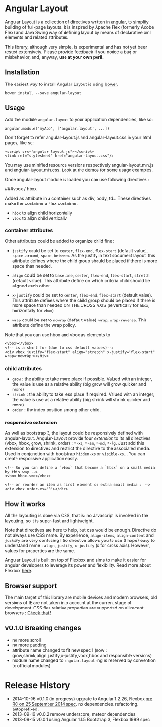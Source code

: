 Angular Layout
==============

Angular Layout is a collection of directives written in [angular][2], to
simplify building of full-page layouts. It is inspired by Apache Flex (formerly
Adobe Flex) and Java Swing way of defining layout by means of declarative xml elements and
related attributes.

This library, although very simple, is experimental and has not yet been tested
extensively. Please provide feedback if you notice a bug or misbehavior, and,
anyway, **use at your own peril.**

Installation
------------

The easiest way to install Angular Layout is using [bower][1].
~~~~~~~~~~~~~~~~~~~~~~~~~~~~~~~~~~~~~~~~~~~~~~~~~~~~~~~~~~~~~~~~~~~~~~~~~~~~~~~~
bower install --save angular-layout
~~~~~~~~~~~~~~~~~~~~~~~~~~~~~~~~~~~~~~~~~~~~~~~~~~~~~~~~~~~~~~~~~~~~~~~~~~~~~~~~


Usage
-----

Add the module `angular.layout` to your application dependencies, like so:

~~~~~~~~~~~~~~~~~~~~~~~~~~~~~~~~~~~~~~~~~~~~~~~~~~~~~~~~~~~~~~~~~~~~~~~~~~~~~~~~
angular.module('myApp', ['angular.layout', ...])
~~~~~~~~~~~~~~~~~~~~~~~~~~~~~~~~~~~~~~~~~~~~~~~~~~~~~~~~~~~~~~~~~~~~~~~~~~~~~~~~

Don't forget to refer angular-layout.js and angular-layout.css in your html
pages, like so:

~~~~~~~~~~~~~~~~~~~~~~~~~~~~~~~~~~~~~~~~~~~~~~~~~~~~~~~~~~~~~~~~~~~~~~~~~~~~~~~~
<script src="angular-layout.js"></script>
<link rel="stylesheet" href="angular-layout.css"/>
~~~~~~~~~~~~~~~~~~~~~~~~~~~~~~~~~~~~~~~~~~~~~~~~~~~~~~~~~~~~~~~~~~~~~~~~~~~~~~~~

You may use minified resource versions respectively angular-layout.min.js and angular-layout.min.css.
Look at the [demos][4] for some usage examples.

Once angular-layout module is loaded you can use following directives :

###vbox / hbox

Added as attribute in a container such as div, body, td... These directives make the container a Flex container.
* `hbox` to align child horizontally
* `vbox` to align child vertically

### container attributes
Other attributes could be added to organize child fine :
* `justify` could be set to `center`, `flex-end`, `flex-start` (default value), `space-around`, `space-between`.
   As the justify in text document layout, this attribute defines where the child group should be placed if there is more space than needed.

* `align` could be set to `baseline`, `center`, `flex-end`, `flex-start`, `stretch` (default value).
 This attribute define on which criteria child should be aligned each other.

* `x-justify` could be set to `center`, `flex-end`, `flex-start` (default value).
This attribute defines where the child group should be placed if there is more space than needed ON THE CROSS AXIS (ie vertically for `hbox`, horizontally for `vbox`)

* `wrap` could be set to `nowrap` (default value), `wrap`, `wrap-reverse`.
This attribute define the wrap policy.

Note that you can use hbox and vbox as elements to

~~~~~~~~~~~~~~~~~~~~~~~~~~~~~~~~~~~~~~~~~~~~~~~~~~~~~~~~~~~~~~~~~~~~~~~~~~~~~~~~
<vbox></vbox>
<!-- is a short for (due to css default values)-->
<div vbox justify="flex-start" align="stretch" x-justify="flex-start" wrap="nowrap"></div>
~~~~~~~~~~~~~~~~~~~~~~~~~~~~~~~~~~~~~~~~~~~~~~~~~~~~~~~~~~~~~~~~~~~~~~~~~~~~~~~~

### child attributes

* `grow` : the ability to take more place if possible. Valued with an integer, the value is use as a relative ability (big grow will grow quicker and more)
* `shrink` : the ability to take less place if required. Valued with an integer, the value is use as a relative ability (big shrink will shrink quicker and more)
* `order` : the index position among other child.

### responsive extension
As well as bootstrap 3, the layout could be responsively defined with angular-layout.
Angular-Layout provide four *extension* to its all directives (vbox, hbox, grow, shrink, order) : `*-xs`, `*-sm`, `*-md`, `*-lg`.
Just add this extension to directives and restrict the directive to the associated media.
Used in conjonction with bootstrap `hidden-xs` or `visible-xs`... You can create responsive application easily.

~~~~~~~~~~~~~~~~~~~~~~~~~~~~~~~~~~~~~~~~~~~~~~~~~~~~~~~~~~~~~~~~~~~~~~~~~~~~~~~~
<!-- So you can define a `vbox` that become a `hbox` on a small media by this way -->
<vbox hbox-sm></vbox>

<!-- or reorder an item as first element on extra small media : -->
<div vbox order-xs="0"></div>
~~~~~~~~~~~~~~~~~~~~~~~~~~~~~~~~~~~~~~~~~~~~~~~~~~~~~~~~~~~~~~~~~~~~~~~~~~~~~~~~


How it works
------------

All the layouting is done via CSS, that is: no Javascript is involved in the
layouting, so it is super-fast and lightweight.

Note that directives are here to help, but css would be enough.
Directive do not always use CSS name. By experience, `align-items`, `align-content` and `justify` are very confusing !
So directive allows you to use (I hope) easy to understand name : `align`, `justify`, `x-justify` (x for cross axis).
However, values for properties are the same.

Angular Layout is built on top of Flexbox and aims to make it easier for angular developers to leverage
its power and flexibility. Read more about Flexbox [here][5].

Browser support
---------------

The main target of this library are mobile devices and modern browsers, old
versions of IE are not taken into account at the current stage of development.
CSS flex relative properties are supported on all recent browsers : [Check that !][7]


v0.1.0 Breaking changes
-----------------------
- no more scroll
- no more padding
- attribute name changed to fit new spec ! (now : grow,shrink,align,justify,x-justify,vbox,hbox and responsible versions)
- module name changed to `angular.layout` (ng is reserved by convention to official modules)

Release History
==================
 * 2014-10-06       v0.1.0 (in progress) upgrate to Angular 1.2.26, Flexbox [pre RC on 25 September 2014 spec][6]. no dependencies. refactoring. autoprefixed.
 * 2013-09-16       v0.0.2  remove underscore, meteor dependencies
 * 2013-09-15       v0.0.1  using Angular 1.1.5 Bootstrap 3, Flexbox 1999 spec


[1]: <http://bower.io/>

[2]: <http://angularjs.org/>

[3]: <http://joshdmiller.github.io/ng-boilerplate>

[4]: <https://github.com/demerzel3/angular-layout/tree/master/demos>

[5]: <http://css-tricks.com/snippets/css/a-guide-to-flexbox/>

[6]: <http://www.w3.org/TR/2014/WD-css-flexbox-1-20140925/>

[7]: <http://caniuse.com/#feat=flexbox>
